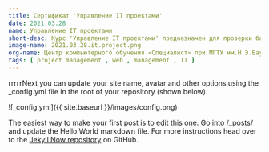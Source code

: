 ```yaml
---
title: Сертификат 'Управление IT проектами'
date: 2021.03.28
name: Управление IT проектами
short-desc: Курс 'Управление IT проектами' предназначен для проверки базовых знаний, умений и навыков в области современных методов управления проектами в области информационных технологий.
image-name: 2021.03.28.it.project.png
org-name: Центр компьютерного обучения «Специалист» при МГТУ им.Н.Э.Баумана
tags: [ project management , web , management , IT ]
---
```


rrrrrNext you can update your site name, avatar and other options using the _config.yml file in the root of your repository (shown below).

![_config.yml]({{ site.baseurl }}/images/config.png)

The easiest way to make your first post is to edit this one. Go into /_posts/ and update the Hello World markdown file. For more instructions head over to the [Jekyll Now repository](https://github.com/barryclark/jekyll-now) on GitHub.

